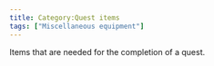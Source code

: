 ```yaml
---
title: Category:Quest items
tags: ["Miscellaneous equipment"]
---
```

Items that are needed for the completion of a quest.
